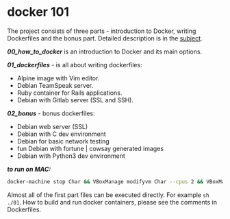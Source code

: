 # docker 101

The project consists of three parts - introduction to Docker, writing Dockerfiles and the bonus part. 
Detailed description is in the [subject](https://github.com/sharvas/docker/raw/master/docker.en.pdf).

***00_how_to_docker*** is an introduction to Docker and its main options.

***01_dockerfiles*** - is all about writing dockerfiles:
* Alpine image with Vim editor.
* Debian TeamSpeak server.
* Ruby container for Rails applications.
* Debian with Gitlab server (SSL and SSH).

***02_bonus*** - bonus dockerfiles:
* Debian web server (SSL)
* Debian with C dev environment
* Debian for basic network testing
* fun Debian with fortune | cowsay generated images
* Debian with Python3 dev environment

***to run on MAC:***
```bash
docker-machine stop Char && VBoxManage modifyvm Char --cpus 2 && VBoxManage modifyvm Char --memory 4096 && docker-machine start Char && eval $(docker-machine env Char)
```
Almost all of the first part files can be executed directly. For example ```sh ./01```.
How to build and run docker containers, please see the comments in Dockerfiles.
<!--stackedit_data:
eyJoaXN0b3J5IjpbMTgxNDcxNDU1NywtMTE3MjAyOTAzXX0=
-->
